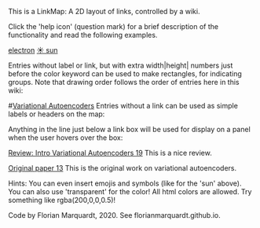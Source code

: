 This is a LinkMap: A 2D layout of links, controlled by a wiki.

Click the 'help icon' (question mark) for a brief description of the functionality and read the following examples.

[electron](https://en.wikipedia.org/wiki/Electron)<!--146|150|cadetblue-->
[☀️ sun](https://en.wikipedia.org/wiki/Sun)<!--225|149|darkblue-->

Entries without label or link, but with extra width|height| numbers just before the color keyword can be used to make rectangles, for indicating groups. Note that drawing order follows the order of entries here in this wiki: 

#[Variational Autoencoders]() <blue> <!--208|11|350|100|beige-->
Entries without a link can be used as simple labels or headers on the map:

Anything in the line just below a link box will be used for display on a panel when the user hovers over the box:

[Review: Intro Variational Autoencoders 19](https://arxiv.org/abs/1906.02691)<!--50|83|gray-->
This is a nice review.

[Original paper 13](https://arxiv.org/abs/1312.6114)<!--49|54|darkorange-->
This is the original work on variational autoencoders.

Hints: You can even insert emojis and symbols (like for the 'sun' above). You can also use 'transparent' for the color! All html colors are allowed. Try something like rgba(200,0,0,0.5)!


Code by Florian Marquardt, 2020. See florianmarquardt.github.io.


